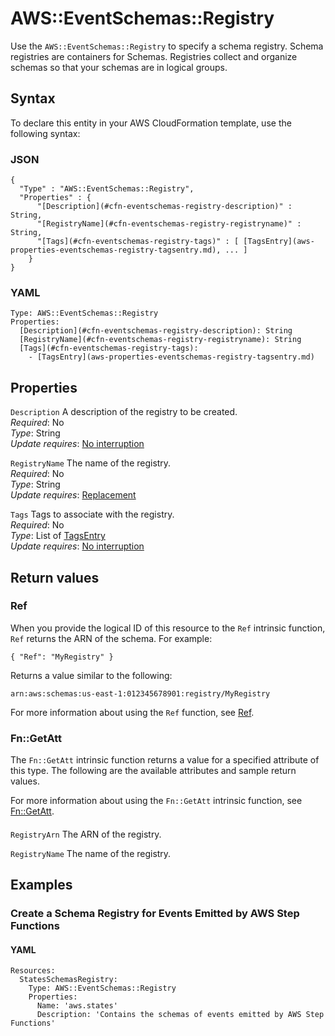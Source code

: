 # AWS::EventSchemas::Registry<a name="aws-resource-eventschemas-registry"></a>

Use the `AWS::EventSchemas::Registry` to specify a schema registry\. Schema registries are containers for Schemas\. Registries collect and organize schemas so that your schemas are in logical groups\.

## Syntax<a name="aws-resource-eventschemas-registry-syntax"></a>

To declare this entity in your AWS CloudFormation template, use the following syntax:

### JSON<a name="aws-resource-eventschemas-registry-syntax.json"></a>

```
{
  "Type" : "AWS::EventSchemas::Registry",
  "Properties" : {
      "[Description](#cfn-eventschemas-registry-description)" : String,
      "[RegistryName](#cfn-eventschemas-registry-registryname)" : String,
      "[Tags](#cfn-eventschemas-registry-tags)" : [ [TagsEntry](aws-properties-eventschemas-registry-tagsentry.md), ... ]
    }
}
```

### YAML<a name="aws-resource-eventschemas-registry-syntax.yaml"></a>

```
Type: AWS::EventSchemas::Registry
Properties: 
  [Description](#cfn-eventschemas-registry-description): String
  [RegistryName](#cfn-eventschemas-registry-registryname): String
  [Tags](#cfn-eventschemas-registry-tags): 
    - [TagsEntry](aws-properties-eventschemas-registry-tagsentry.md)
```

## Properties<a name="aws-resource-eventschemas-registry-properties"></a>

`Description`  <a name="cfn-eventschemas-registry-description"></a>
A description of the registry to be created\.  
*Required*: No  
*Type*: String  
*Update requires*: [No interruption](https://docs.aws.amazon.com/AWSCloudFormation/latest/UserGuide/using-cfn-updating-stacks-update-behaviors.html#update-no-interrupt)

`RegistryName`  <a name="cfn-eventschemas-registry-registryname"></a>
The name of the registry\.  
*Required*: No  
*Type*: String  
*Update requires*: [Replacement](https://docs.aws.amazon.com/AWSCloudFormation/latest/UserGuide/using-cfn-updating-stacks-update-behaviors.html#update-replacement)

`Tags`  <a name="cfn-eventschemas-registry-tags"></a>
Tags to associate with the registry\.  
*Required*: No  
*Type*: List of [TagsEntry](aws-properties-eventschemas-registry-tagsentry.md)  
*Update requires*: [No interruption](https://docs.aws.amazon.com/AWSCloudFormation/latest/UserGuide/using-cfn-updating-stacks-update-behaviors.html#update-no-interrupt)

## Return values<a name="aws-resource-eventschemas-registry-return-values"></a>

### Ref<a name="aws-resource-eventschemas-registry-return-values-ref"></a>

When you provide the logical ID of this resource to the `Ref` intrinsic function, `Ref` returns the ARN of the schema\. For example:

 `{ "Ref": "MyRegistry" }`

Returns a value similar to the following:

 `arn:aws:schemas:us-east-1:012345678901:registry/MyRegistry` 

For more information about using the `Ref` function, see [Ref](https://docs.aws.amazon.com/AWSCloudFormation/latest/UserGuide/intrinsic-function-reference-ref.html)\.

### Fn::GetAtt<a name="aws-resource-eventschemas-registry-return-values-fn--getatt"></a>

The `Fn::GetAtt` intrinsic function returns a value for a specified attribute of this type\. The following are the available attributes and sample return values\.

For more information about using the `Fn::GetAtt` intrinsic function, see [Fn::GetAtt](https://docs.aws.amazon.com/AWSCloudFormation/latest/UserGuide/intrinsic-function-reference-getatt.html)\.

#### <a name="aws-resource-eventschemas-registry-return-values-fn--getatt-fn--getatt"></a>

`RegistryArn`  <a name="RegistryArn-fn::getatt"></a>
The ARN of the registry\.

`RegistryName`  <a name="RegistryName-fn::getatt"></a>
The name of the registry\.

## Examples<a name="aws-resource-eventschemas-registry--examples"></a>

### Create a Schema Registry for Events Emitted by AWS Step Functions<a name="aws-resource-eventschemas-registry--examples--Create_a_Schema_Registry_for_Events_Emitted_by_AWS_Step_Functions"></a>

#### YAML<a name="aws-resource-eventschemas-registry--examples--Create_a_Schema_Registry_for_Events_Emitted_by_AWS_Step_Functions--yaml"></a>

```
Resources:
  StatesSchemasRegistry:
    Type: AWS::EventSchemas::Registry
    Properties:
      Name: 'aws.states'
      Description: 'Contains the schemas of events emitted by AWS Step Functions'
```